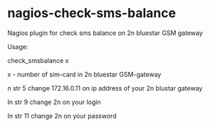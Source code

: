 # nagios-check-sms-balance
Nagios plugin for check sms balance on 2n  bluestar GSM gateway

Usage:

check_smsbalance x

x - number of sim-card in 2n bluestar GSM-gateway

n str 5 change 172.16.0.11 on ip address of your 2n blustar gateway

In str 9 change 2n on your login

In str 11 change 2n on your password

